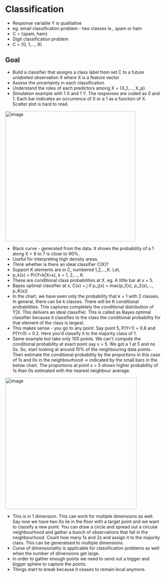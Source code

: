 # Classification

- Response variable Y is qualitative
- eg. email classification problem - two classes ie., spam or ham
- C = {spam, ham}
- Digit classification problem 
- C = {0, 1,..., 9}

## Goal
- Build a classifier that assigns a class label from set C to a future unlabeled observation X where X is a feature vector
- Assess the uncertainty in each classification
- Understand the roles of each predictors among X = {X_1,..., X_p}
- Simulation example with 1 X and 1 Y. The responses are coded as 0 and 1. Each bar indicates an occurrence of 0 or a 1 as a function of X. Scatter plot is hard to read. 

<img width="417" alt="image" src="https://github.com/user-attachments/assets/2bd921f2-c470-4b38-bf5e-950aa17ad924" />

- Black curve - generated from the data. It shows the probability of a 1 along X = 6 to 7 is close to 90%.
- Useful for interpreting high density areas.
- Think whether is there an ideal classifier C(X)?
- Support K elements are in C, numbered 1,2,...,K. Let,
- p_k(x) = Pr(Y=k|X=x), k = 1, 2,..., K.
- These are conditional class probabilities at X. eg. A little bar at x = 5.
- Bayes optimal classifier at x, C(x) = j if p_j(x) = max{p_1(x), p_2(x),..., p_K(x)}
- In the chart, we have seen only the probability that k = 1 with 2 classes. In general, there can be k classes. There will be K conditional probabilities. This captures completely the conditional distribution of Y|X. This delivers an ideal classifier. This is called as Bayes optimal classifier because it classifies to the class the conditional probability for that element of the class is largest.
- This makes sense - you go to any point. Say point 5, P(Y=1) = 0.8 and P(Y=0) = 0.2. Here you'd classify it to the majority class of 1.
- Same example but take only 100 points. We can't compute the conditional probability at exact point say x = 5. We got a 1 at 5 and no 0s. So, start looking at around 10% of the neighbouring data points. Then estimate the conditional probability by the proportions in this case of 1s and 0s in the neighbourhood -> indicated by the small bars in the below chart. The proportions at point x = 5 shows higher probability of 1s than 0s estimated with the nearest neighbour average.

<img width="421" alt="image" src="https://github.com/user-attachments/assets/dc6c2274-71ef-42f1-943b-2545b5c14d48" />

- This is in 1 dimension. This can work for multiple dimensions as well. Say now we have two Xs lie in the floor with a target point and we want to classify a new point. You can draw a circle and spread out a circular neighbourhood and gather a bunch of observations that fall in the neighbourhood. Count how many 1s and 2s and assign it to the majority class. This can be generalised to multiple dimensions. 
- Curse of dimensionality is applicable for classification problems as well when the number of dimensions get large. 
- In order to gather enough points we need to send out a bigger and bigger sphere to capture the points.
- Things start to break because it ceases to remain local anymore. 



